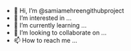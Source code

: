 - 👋 Hi, I’m @samiamehreengithubproject
- 👀 I’m interested in ...
- 🌱 I’m currently learning ...
- 💞️ I’m looking to collaborate on ...
- 📫 How to reach me ...

<!---
samiamehreengithubproject/samiamehreengithubproject is a ✨ special ✨ repository because its `README.md` (this file) appears on your GitHub profile.
You can click the Preview link to take a look at your changes.
--->
